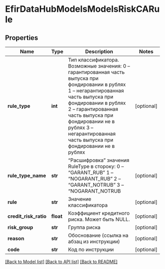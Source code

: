 # EfirDataHubModelsModelsRiskCARule

## Properties
Name | Type | Description | Notes
------------ | ------------- | ------------- | -------------
**rule_type** | **int** | Тип классификатора. Возможные значения:  0 – гарантированная часть выпуска при фондировании в рублях  1 – негарантированная часть выпуска при фондировании в рублях  2 – гарантированная часть выпуска при фондировании не в рублях  3 – негарантированная часть выпуска при фондировании не в рублях | [optional] 
**rule_type_name** | **str** | “Расшифровка” значения RuleType в стороку:  0 – “GARANT_RUB”  1 – “NOGARANT_RUB”  2 – “GARANT_NOTRUB”  3 – “NOGARANT_NOTRUB | [optional] 
**rule** | **str** | Значение классификатора | [optional] 
**credit_risk_ratio** | **float** | Коэффициент кредитного риска. Может быть NULL. | [optional] 
**risk_group** | **str** | Группа риска | [optional] 
**reason** | **str** | Обоснование (ссылка на абзац из инструкции) | [optional] 
**code** | **str** | Код по инструкции | [optional] 

[[Back to Model list]](../README.md#documentation-for-models) [[Back to API list]](../README.md#documentation-for-api-endpoints) [[Back to README]](../README.md)


